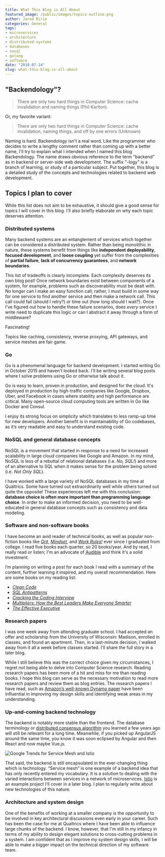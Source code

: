 ```yaml
---
title: What This Blog is All About
featured_image: /public/images/topics-outline.png
author: Jared Ririe
categories: General
tags:
- microservices
- architecture
- distributed-systems
- databases
- nosql
- golang
- software
date: "2018-07-14"
slug: what-this-blog-is-all-about
---
```


## "Backendology"?

> There are only two hard things in Computer Science: cache invalidation and naming things (Phil Karlton).

Or, my favorite variant:

> There are only two hard things in Computer Science: cache invalidation, naming things, and off by one errors (Unknown)

Naming is hard. Backendology isn't a real word. Like the programmer who decides to write a lengthy comment rather than coming up with a better name, I'll try to explain what I intended when I named this blog Backendology. The name draws obvious reference to the term "backend” as in backend or server-side web development. The suffix "-logy" is a branch of learning, or study of a particular subject. Put together, this blog is a detailed study of the concepts and technologies related to backend web development.

## Topics I plan to cover

While this list does not aim to be exhaustive, it should give a good sense for topics I will cover in this blog. I’ll also briefly elaborate on why each topic deserves attention.

### Distributed systems

Many backend systems are an entanglement of services which together can be considered a distributed system. Rather than being monolithic in nature, these systems benefit from things like **independent deployability**, **focused development**, and **loose coupling** yet suffer from the complexities of **partial failure**, **lack of concurrency guarantees**, and **network boundaries**.

This list of tradeoffs is clearly incomplete. Each complexity deserves its own blog post! Once network boundaries exist between components of a system, for example, problems such as discoverability must be dealt with. No longer can I make an easy function call; rather, I must build in some way for one service to find another service and then make a network call. This call could fail (should I retry?) or time out (how long should I wait?). Once I've figured out how to handle these failure scenarios, does *every* service I write need to duplicate this logic or can I abstract it away through a form of middleware?

Fascinating!

Topics like caching, consistency, reverse proxying, API gateways, and service meshes are fair game.

### Go

Go is a phenomenal language for backend development. I started writing Go in October 2015 and haven't looked back. I'll be writing several blog posts where I solve problems using Go or otherwise talk about it.

Go is easy to learn, proven in production, and designed for the cloud. It's deployed in production by high-traffic companies like Google, Dropbox, Uber, and Facebook in cases where stability and high performance are critical. Many open-source cloud computing tools are written in Go like Docker and Consul.

I enjoy its strong focus on simplicity which translates to less ramp-up time for new developers. Another benefit is in maintainability of Go codebases, as it’s very readable and easy to understand existing code.

### NoSQL and general database concepts

NoSQL is a movement that started in response to a need for increased scalability in large cloud companies like Google and Amazon. In my mind, NoSQL is less of a rebuttal of relational databases (i.e. *No, SQL!*) and more of an alternative to SQL when it makes sense for the problem being solved (i.e. *Not Only SQL*).

I have worked with a large variety of NoSQL databases in my time at Qualtrics. Some have turned out extraordinarily well while others turned out quite the opposite! These experiences left me with this conclusion: **database choice is often more important than programming language choice**. In order to make an informed decision, you need to be well-educated in general database concepts such as consistency and data modeling.

### Software and non-software books

I have become an avid reader of technical books, as well as popular non-fiction books like [*Grit*](https://www.amazon.com/gp/product/1501111108/ref=as_li_tl?ie=UTF8&camp=1789&creative=9325&creativeASIN=1501111108&linkCode=as2&tag=jaredririeblo-20&linkId=c173ddc20b9a9fcd700e582440ca8479), [*Mindset*](https://www.amazon.com/gp/product/0345472322/ref=as_li_tl?ie=UTF8&camp=1789&creative=9325&creativeASIN=0345472322&linkCode=as2&tag=jaredririeblo-20&linkId=28b35ebce32bc00c963a529c58070d49), and [*Work Rules!*](https://www.amazon.com/gp/product/1455554790/ref=as_li_tl?ie=UTF8&camp=1789&creative=9325&creativeASIN=1455554790&linkCode=as2&tag=jaredririeblo-20&linkId=fff6e98d9dd5016e1aa4be73e0368874) ever since I graduated from college. I read five books each quarter, so 20 books/year. And by read, I really read *or* listen; I'm an advocate of [Audible](https://www.amazon.com/gp/product/B00NB86OYE/ref=as_li_tl?ie=UTF8&camp=1789&creative=9325&creativeASIN=B00NB86OYE&linkCode=as2&tag=jaredririeblo-20&linkId=627d0e41b121bbc9b5a33b365e23a2d7) and think it's a solid investment.

I’m planning on writing a post for each book I read with a summary of the content, further learning it inspired, and my overall recommendation. Here are some books on my reading list:

* [*Clean Code*](https://www.amazon.com/gp/product/B001GSTOAM/ref=as_li_tl?ie=UTF8&camp=1789&creative=9325&creativeASIN=B001GSTOAM&linkCode=as2&tag=jaredririeblo-20&linkId=2596e9caf8f63700450812054449c5d0)
* [*SQL Antipatterns*](https://www.amazon.com/gp/product/1934356557/ref=as_li_tl?ie=UTF8&camp=1789&creative=9325&creativeASIN=1934356557&linkCode=as2&tag=jaredririeblo-20&linkId=2bc3044e49259e2a806ec0d84738be0c)
* [*Cracking the Coding Interview*](https://www.amazon.com/gp/product/0984782850/ref=as_li_tl?ie=UTF8&camp=1789&creative=9325&creativeASIN=0984782850&linkCode=as2&tag=jaredririeblo-20&linkId=06a672d4319440a648fcea507d939810)
* [*Multipliers: How the Best Leaders Make Everyone Smarter*](https://www.amazon.com/gp/product/0062663070/ref=as_li_tl?ie=UTF8&camp=1789&creative=9325&creativeASIN=0062663070&linkCode=as2&tag=jaredririeblo-20&linkId=f07f15aaa881d773ccfdbe396f4c7560)
* [*The Effective Executive*](https://www.amazon.com/gp/product/0060833459/ref=as_li_tl?ie=UTF8&camp=1789&creative=9325&creativeASIN=0060833459&linkCode=as2&tag=jaredririeblo-20&linkId=67180a0eee99a76f7aca0cf432e84625)

### Research papers

I was one week away from attending graduate school. I had accepted an offer and scholarship from the University of Wisconsin: Madison, enrolled in classes, and found an apartment. Then, in a last-minute decision, I walked away from it all a week before classes started. I'll share the full story in a later blog.

While I still believe this was the correct choice given my circumstances, I regret not being able to delve into Computer Science research. Reading research papers has been more of a hit and miss for me than reading books. I hope this blog can serve as the necessary motivation to read more research papers and review them as blog entries. The research papers I have read, such as [Amazon’s well-known Dynamo paper](https://www.allthingsdistributed.com/files/amazon-dynamo-sosp2007.pdf) have been influential in improving my design skills and identifying weak areas in my understanding.

### Up-and-coming backend technology

The backend is notably more stable than the frontend. The database terminology or [distributed consensus algorithm](http://thesecretlivesofdata.com/raft/) you learned a few years ago will still be relevant for a long time. Meanwhile, if you picked up AngularJS around the same time, you know it was soon eclipsed by Angular and then React and now maybe Vue.js.

![Google Trends for Service Mesh and Istio](/public/images/service-mesh-istio-google-trends.png)

That said, the backend is still encapsulated in the ever-changing thing which is technology. “Service mesh” is one example of a backend idea that has only recently entered my vocabulary. It is a solution to dealing with the varied interactions between services in a network of microservices. [Istio](https://istio.io/docs/concepts/what-is-istio/overview/) is an example project I’ll cover in a later blog. I plan to regularly write about new technologies of this nature.

### Architecture and system design

One of the benefits of working at a smaller company is the opportunity to be involved in key architectural discussions even early in your career. Such has been the case for me at Qualtrics where I have been able to influence large chunks of the backend. I know, however, that I'm still in my infancy in terms of my ability to design elegant solutions to cross-cutting problems in a system. I am confident that as I improve my system design skills, I will be able to make a bigger impact on the technical direction of my software team.
